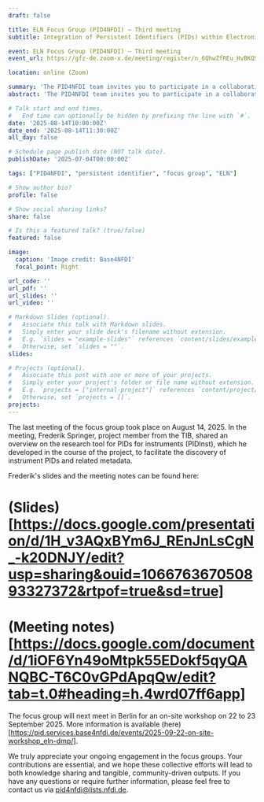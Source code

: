 ```yaml
---
draft: false

title: ELN Focus Group (PID4NFDI) – Third meeting
subtitle: Integration of Persistent Identifiers (PIDs) within Electronic Laboratory Notebooks (ELNs)

event: ELN Focus Group (PID4NFDI) – Third meeting
event_url: https://gfz-de.zoom-x.de/meeting/register/n_6QhwZfREu_HvBKQSFRCg 

location: online (Zoom)

summary: 'The PID4NFDI team invites you to participate in a collaborative initiative focused on the integration of Persistent Identifiers (PIDs) within ELNs and providing PID-related support.'
abstract: 'The PID4NFDI team invites you to participate in a collaborative initiative focused on the integration of Persistent Identifiers (PIDs) within ELNs and providing PID-related support.'

# Talk start and end times.
#   End time can optionally be hidden by prefixing the line with `#`.
date: '2025-08-14T10:00:00Z'
date_end: '2025-08-14T11:30:00Z'
all_day: false

# Schedule page publish date (NOT talk date).
publishDate: '2025-07-04T00:00:00Z'

tags: ["PID4NFDI", "persistent identifier", "focus group", "ELN"]

# Show author bio?
profile: false

# Show social sharing links?
share: false

# Is this a featured talk? (true/false)
featured: false

image:
  caption: 'Image credit: Base4NFDI'
  focal_point: Right

url_code: ''
url_pdf: ''
url_slides: ''
url_video: ''

# Markdown Slides (optional).
#   Associate this talk with Markdown slides.
#   Simply enter your slide deck's filename without extension.
#   E.g. `slides = "example-slides"` references `content/slides/example-slides.md`.
#   Otherwise, set `slides = ""`.
slides:

# Projects (optional).
#   Associate this post with one or more of your projects.
#   Simply enter your project's folder or file name without extension.
#   E.g. `projects = ["internal-project"]` references `content/project/deep-learning/index.md`.
#   Otherwise, set `projects = []`.
projects:
---
```



The last meeting of the focus group took place on August 14, 2025. In the meeting, Frederik Springer, project member from the TIB, shared an overview on the research tool for PIDs for instruments (PIDInst), which he developed in the course of the project, to facilitate the discovery of instrument PIDs and related metadata.  

Frederik's slides and the meeting notes can be found here:
# (Slides)[https://docs.google.com/presentation/d/1H_v3AQxBYm6J_REnJnLsCgN_-k20DNJY/edit?usp=sharing&ouid=106676367050893327372&rtpof=true&sd=true]
# (Meeting notes)[https://docs.google.com/document/d/1iOF6Yn49oMtpk55EDokf5qyQANQBC-T6C0vGPdApqQw/edit?tab=t.0#heading=h.4wrd07ff6app]

The focus group will next meet in Berlin for an on-site workshop on 22 to 23 September 2025. More information is available (here)[https://pid.services.base4nfdi.de/events/2025-09-22-on-site-workshop_eln-dmp/].


We truly appreciate your ongoing engagement in the focus groups. Your contributions are essential, and we hope these collective efforts will lead to both knowledge sharing and tangible, community-driven outputs. If you have any questions or require further information, please feel free to contact us via pid4nfdi@lists.nfdi.de.
